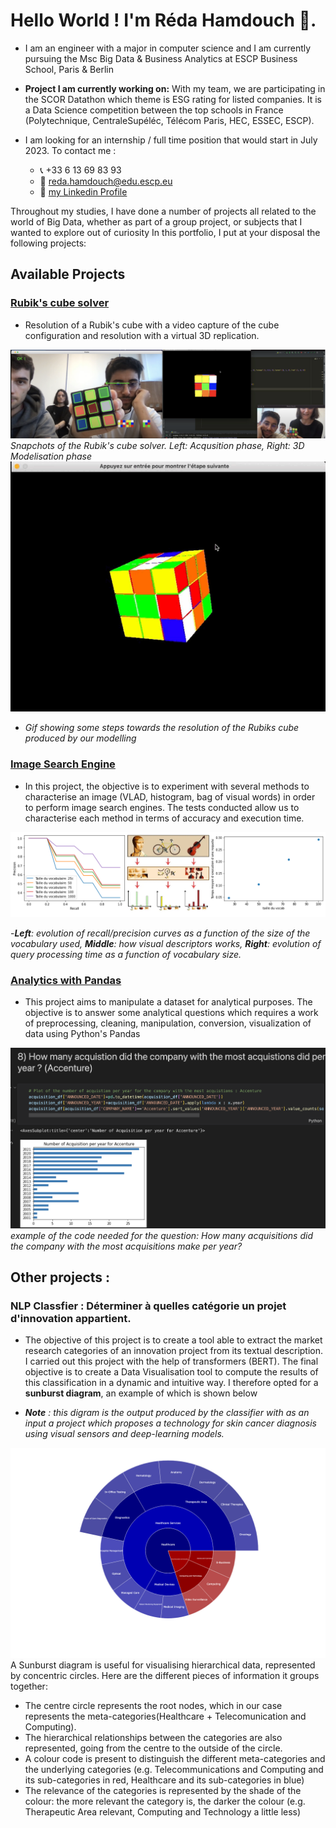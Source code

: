 # Hello World ! I'm Réda Hamdouch 👋.

- I am an engineer with a major in computer science and I am currently pursuing the Msc Big Data & Business Analytics at ESCP Business School, Paris & Berlin
- **Project I am currently working on:** With my team, we are participating in the SCOR Datathon which theme is ESG rating for listed companies. It is a Data Science competition between the top schools in France (Polytechnique, CentraleSupéléc, Télécom Paris, HEC, ESSEC, ESCP).
- I am looking for an internship / full time position that would start in July 2023. To contact me : 

    - 📞 +33 6 13 69 83 93
    - 📧  reda.hamdouch@edu.escp.eu
    - 👥 [my Linkedin Profile](www.linkedin.com/in/redahamdouch/)

Throughout my studies, I have done a number of projects all related to the world of Big Data, whether as part of a group project, or subjects that I wanted to explore out of curiosity
In this portfolio, I put at your disposal the following projects:   

## Available Projects
### [Rubik's cube solver](https://github.com/redahamdouch/Rubiks_solver)

- Resolution of a Rubik's cube with a video capture of the cube configuration and resolution with a virtual 3D replication.

![Snapchots of the Rubik's cube solver](imgs/rubik.png)
*Snapchots of the Rubik's cube solver. Left: Acqusition phase, Right: 3D Modelisation phase*
![Rubik's cuve solver](imgs/solving2.gif)

- *Gif showing some steps towards the resolution of the Rubiks cube produced by our modelling*

### [Image Search Engine](https://github.com/redahamdouch/image_search_engine)
- In this project, the objective is to experiment with several methods to characterise an image (VLAD, histogram, bag of visual words) in order to perform image search engines. The tests conducted allow us to characterise each method in terms of accuracy and execution time.

![image-engine](imgs/image-engine.png)

-***Left**: evolution of recall/precision curves as a function of the size of the vocabulary used, **Middle**: how visual descriptors works, **Right**: evolution of query processing time as a function of vocabulary size.* 

### [Analytics with Pandas](https://github.com/redahamdouch/Analytics_pandas)
- This project aims to manipulate a dataset for analytical purposes. The objective is to answer some analytical questions which requires a work of preprocessing, cleaning, manipulation, conversion, visualization of data using Python's Pandas

![example of analytics](imgs/analytics.png)
*example of the code needed for the question: How many acquisitions did the company with the most acquisitions make per year?*

## Other projects : 

### NLP Classfier : Déterminer à quelles catégorie un projet d'innovation appartient.

- The objective of this project is to create a tool able to extract the market research categories of an innovation project from its textual description. I carried out this project with the help of transformers (BERT). The final objective is to create a Data Visualisation tool to compute the results of this classification in a dynamic and intuitive way. I therefore opted for a **sunburst diagram**, an example of which is shown below 

- ***Note** : this digram is the output produced by the classifier with as an input a project  which proposes a technology for skin cancer diagnosis using visual sensors and deep-learning models.*

![sunburst](imgs/sunburst.png)
A Sunburst diagram is useful for visualising hierarchical data, represented by concentric circles. Here are the different pieces of information it groups together:
- The centre circle represents the root nodes, which in our case represents the meta-categories(Healthcare + Telecomunication and Computing).
- The hierarchical relationships between the categories are also represented, going from the centre to the outside of the circle.
- A colour code is present to distinguish the different meta-categories and the underlying categories (e.g. Telecommunications and Computing and its sub-categories in red, Healthcare and its sub-categories in blue)
- The relevance of the categories is represented by the shade of the colour: the more relevant the category is, the darker the colour (e.g. Therapeutic Area relevant, Computing and Technology a little less)

